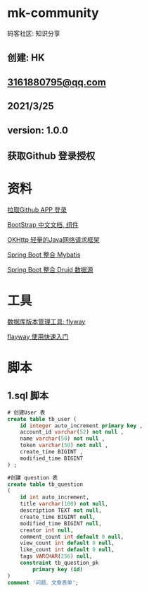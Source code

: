 # mk-community
码客社区: 知识分享

## 创建: HK
##      3161880795@qq.com
##      2021/3/25
##      version: 1.0.0





## 获取Github 登录授权





  
# 资料
 [拉取Github APP 登录](https://docs.github.com/cn/enterprise-server@3.0/developers/apps/creating-an-oauth-app)
 
[BootStrap 中文文档, 组件](https://v3.bootcss.com/components/)

[OKHttp 轻量的Java网络请求框架](https://square.github.io/okhttp/#okhttp)
 
 [Spring Boot 整合 Mybatis](http://mybatis.org/spring-boot-starter/mybatis-spring-boot-autoconfigure/)

[Spring Boot 整合 Druid 数据源](https://blog.csdn.net/u014209205/article/details/80625963)



# 工具 
[数据库版本管理工具: flyway ](https://flywaydb.org/documentation/getstarted/firststeps/maven)

[flayway 使用快速入门](https://blog.csdn.net/grant167/article/details/108352620)




# 脚本
## 1.sql 脚本
```sql
# 创建User 表
create table tb_user (
    id integer auto_increment primary key ,
    account_id varchar(52) not null ,
    name varchar(50) not null ,
    token varchar(50) not null ,
    create_time BIGINT ,
    modified_time BIGINT
) ;

#创建 question 表
create table tb_question
(
	id int auto_increment,
	title varchar(100) not null,
	description TEXT not null,
	create_time BIGINT null,
	modified_time BIGINT null,
	creator int null,
	comment_count int default 0 null,
	view_count int default 0 null,
	like_count int default 0 null,
	tags VARCHAR(256) null,
	constraint tb_question_pk
		primary key (id)
)
comment '问题、文章表单';





```


